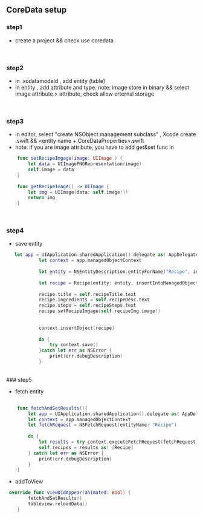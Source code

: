 
<br><br>

## CoreData setup

### step1 

* create a project && check use coredata


<br>


### step2

* in <projectname>.xcdatamodeld , add entity (table)
* in entity , add attribute and type. note: image store in binary && select image attribute > attribute, check allow erternal storage

<br>




### step3

* in editor, select "create NSObject management subclass" ,  Xcode create <entity name>.swift  && <entity name + CoreDataProperties>.swift
* note: if you are  image attribute, you have to add get&set func in <entity name>

```swift
    func setRecipeImgage(image: UIImage ) {
        let data = UIImagePNGRepresentation(image)
        self.image = data
    }
    
    func getRecipeImage() -> UIImage {
        let img = UIImage(data: self.image!)!
        return img
    }

```


<br>

### step4

* save entity 

```swift
   let app = UIApplication.sharedApplication().delegate as! AppDelegate
            let context = app.managedObjectContext
            
            let entity = NSEntityDescription.entityForName("Recipe", inManagedObjectContext: context)!
            
            let recipe = Recipe(entity: entity, insertIntoManagedObjectContext: context)
            
            recipe.title = self.recipeTitle.text
            recipe.ingredients = self.recipeDesc.text
            recipe.steps = self.recipeSteps.text
            recipe.setRecipeImgage(self.recipeImg.image!)
            
        
            context.insertObject(recipe)
            
            do {
                try context.save()
            }catch let err as NSError {
                print(err.debugDescription)
            }
```

<br>
### step5

* fetch entity 

```swift
    
    func fetchAndSetResults(){
        let app = UIApplication.sharedApplication().delegate as! AppDelegate
        let context = app.managedObjectContext
        let fetchRequest = NSFetchRequest(entityName: "Recipe")
        
        do {
            let results = try context.executeFetchRequest(fetchRequest)
            self.recipes = results as! [Recipe]
        } catch let err as NSError {
            print(err.debugDescription)
        }
    }
```

* addToView 

```swift
 override func viewDidAppear(animated: Bool) {
        fetchAndSetResults()
        tableview.reloadData()
    }
```




